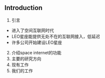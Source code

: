 
## Introduction

1. 引言
* 进入了空间互联网时代
* LEO星座能提供无处不在的互联网接入，低延迟
* 许多公司开始建设LEO星座
2. 介绍space internet的功能
3. 主要的研究方向
4. 现有工作
5. 我们的工作